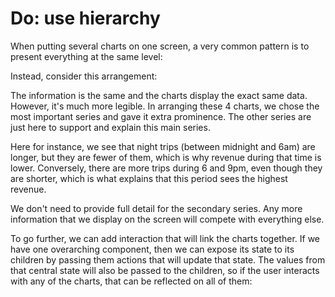 # Do: use hierarchy

When putting several charts on one screen, a very common pattern is to present everything at the same level:

<!-- INJECT:"SameFourCharts" -->

Instead, consider this arrangement:

<!-- INJECT:"HasHierarchy" -->

The information is the same and the charts display the exact same data. However, it's much more legible. 
In arranging these 4 charts, we chose the most important series and gave it extra prominence. 
The other series are just here to support and explain this main series. 

Here for instance, we see that night trips (between midnight and 6am) are longer, but they are fewer of them, which is why revenue during that time is lower. Conversely, there are more trips during 6 and 9pm, even though they are shorter, which is what explains that this period sees the highest revenue.

We don't need to provide full detail for the secondary series. Any more information that we display on the screen will compete with everything else.

To go further, we can add interaction that will link the charts together. If we have one overarching component, then we can expose its state to its children by passing them actions that will update that state. The values from that central state will also be passed to the children, so if the user interacts with any of the charts, that can be reflected on all of them:

<!-- INJECT:"HasHierarchyInteractive" -->
